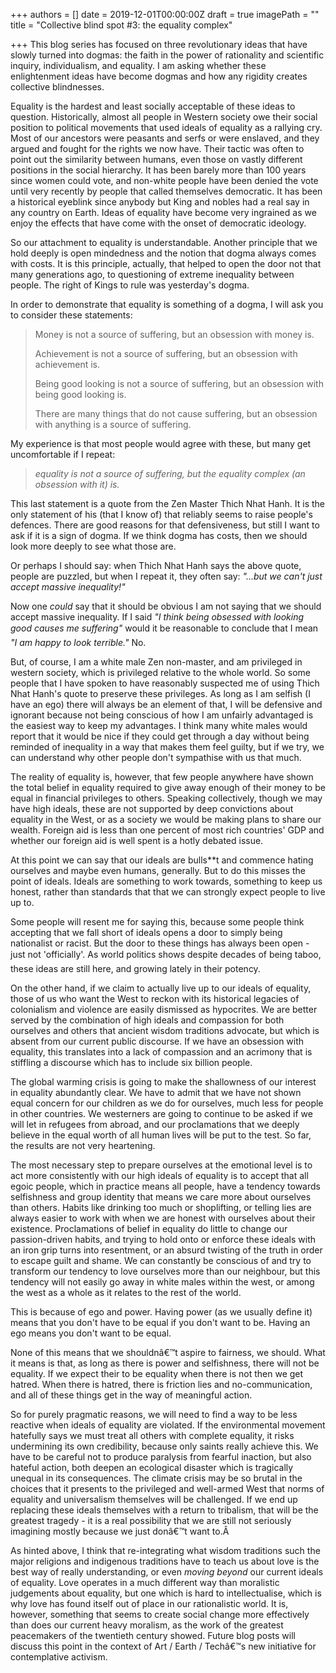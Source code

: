 +++
authors = []
date = 2019-12-01T00:00:00Z
draft = true
imagePath = ""
title = "Collective blind spot #3: the equality complex"

+++
This blog series has focused on three revolutionary ideas that have slowly turned into dogmas: the faith in the power of rationality and scientific inquiry, individualism, and equality. I am asking whether these enlightenment ideas have become dogmas and how any rigidity creates collective blindnesses.

Equality is the hardest and least socially acceptable of these ideas to question. Historically, almost all people in Western society owe their social position to political movements that used ideals of equality as a rallying cry. Most of our ancestors were peasants and serfs or were enslaved, and they argued and fought for the rights we now have. Their tactic was often to point out the similarity between humans, even those on vastly different positions in the social hierarchy. It has been barely more than 100 years since women could vote, and non-white people have been denied the vote until very recently by people that called themselves democratic. It has been a historical eyeblink since anybody but King and nobles had a real say in any country on Earth. Ideas of equality have become very ingrained as we enjoy the effects that have come with the onset of democratic ideology.

So our attachment to equality is understandable. Another principle that we hold deeply is open mindedness and the notion that dogma always comes with costs. It is this principle, actually, that helped to open the door not that many generations ago, to questioning of extreme inequality between people. The right of Kings to rule was yesterday's dogma.

In order to demonstrate that equality is something of a dogma, I will ask you to consider these statements:

> Money is not a source of suffering, but an obsession with money is.
>
> Achievement is not a source of suffering, but an obsession with achievement is.
>
> Being good looking is not a source of suffering, but an obsession with being good looking is.
>
> There are many things that do not cause suffering, but an obsession with anything is a source of suffering.

  
My experience is that most people would agree with these, but many get uncomfortable if I repeat:

> _equality is not a source of suffering, but the equality complex (an obsession with it) is._

  
This last statement is a quote from the Zen Master Thich Nhat Hanh. It is the only statement of his (that I know of) that reliably seems to raise people's defences. There are good reasons for that defensiveness, but still I want to ask if it is a sign of dogma. If we think dogma has costs, then we should look more deeply to see what those are.

Or perhaps I should say: when Thich Nhat Hanh says the above quote, people are puzzled, but when I repeat it, they often say: _"...but we can't just accept massive inequality!"_

Now one _could_ say that it should be obvious I am not saying that we should accept massive inequality. If I said _"I think being obsessed with looking good causes me suffering"_ would it be reasonable to conclude that I mean _"I am happy to look terrible."_ No.

But, of course, I am a white male Zen non-master, and am privileged in western society, which is privileged relative to the whole world. So some people that I have spoken to have reasonably suspected me of using Thich Nhat Hanh's quote to preserve these privileges. As long as I am selfish (I have an ego) there will always be an element of that, I will be defensive and ignorant because not being conscious of how I am unfairly advantaged is the easiest way to keep my advantages. I think many white males would report that it would be nice if they could get through a day without being reminded of inequality in a way that makes them feel guilty, but if we try, we can understand why other people don't sympathise with us that much.

The reality of equality is, however, that few people anywhere have shown the total belief in equality required to give away enough of their money to be equal in financial privileges to others. Speaking collectively, though we may have high ideals, these are not supported by deep convictions about equality in the West, or as a society we would be making plans to share our wealth. Foreign aid is less than one percent of most rich countries' GDP and whether our foreign aid is well spent is a hotly debated issue.

At this point we can say that our ideals are bulls**t and commence hating ourselves and maybe even humans, generally. But to do this misses the point of ideals. Ideals are something to work towards, something to keep us honest, rather than standards that that we can strongly expect people to live up to.

Some people will resent me for saying this, because some people think accepting that we fall short of ideals opens a door to simply being nationalist or racist. But the door to these things has always been open - just not 'officially'. As world politics shows despite decades of being taboo, these ideas are still here, and growing lately in their potency.

On the other hand, if we claim to actually live up to our ideals of equality, those of us who want the West to reckon with its historical legacies of colonialism and violence are easily dismissed as hypocrites. We are better served by the combination of high ideals and compassion for both ourselves and others that ancient wisdom traditions advocate, but which is absent from our current public discourse. If we have an obsession with equality, this translates into a lack of compassion and an acrimony that is stiffling a discourse which has to include six billion people.

The global warming crisis is going to make the shallowness of our interest in equality abundantly clear. We have to admit that we have not shown equal concern for our children as we do for ourselves, much less for people in other countries. We westerners are going to continue to be asked if we will let in refugees from abroad, and our proclamations that we deeply believe in the equal worth of all human lives will be put to the test. So far, the results are not very heartening.

The most necessary step to prepare ourselves at the emotional level is to act more consistently with our high ideals of equality is to accept that all egoic people, which in practice means all people, have a tendency towards selfishness and group identity that means we care more about ourselves than others. Habits like drinking too much or shoplifting, or telling lies are always easier to work with when we are honest with ourselves about their existence. Proclamations of belief in equality do little to change our passion-driven habits, and trying to hold onto or enforce these ideals with an iron grip turns into resentment, or an absurd twisting of the truth in order to escape guilt and shame. We can constantly be conscious of and try to transform our tendency to love ourselves more than our neighbour, but this tendency will not easily go away in white males within the west, or among the west as a whole as it relates to the rest of the world.

This is because of ego and power. Having power (as we usually define it) means that you don't have to be equal if you don't want to be. Having an ego means you don't want to be equal.

None of this means that we shouldnâ€™t aspire to fairness, we should. What it means is that, as long as there is power and selfishness, there will not be equality. If we expect their to be equality when there is not then we get hatred. When there is hatred, there is friction lies and no-communication, and all of these things get in the way of meaningful action.

So for purely pragmatic reasons, we will need to find a way to be less reactive when ideals of equality are violated. If the environmental movement hatefully says we must treat all others with complete equality, it risks undermining its own credibility, because only saints really achieve this. We have to be careful not to produce paralysis from fearful inaction, but also hateful action, both deepen an ecological disaster which is tragically unequal in its consequences. The climate crisis may be so brutal in the choices that it presents to the privileged and well-armed West that norms of equality and universalism themselves will be challenged. If we end up replacing these ideals themselves with a return to tribalism, that will be the greatest tragedy - it is a real possibility that we are still not seriously imagining mostly because we just donâ€™t want to.Â

As hinted above, I think that re-integrating what wisdom traditions such the major religions and indigenous traditions have to teach us about love is the best way of really understanding, or even _moving beyond_ our current ideals of equality. Love operates in a much different way than moralistic judgements about equality, but one which is hard to intellectualise, which is why love has found itself out of place in our rationalistic world. It is, however, something that seems to create social change more effectively than does our current heavy moralism, as the work of the greatest peacemakers of the twentieth century showed. Future blog posts will discuss this point in the context of Art / Earth / Techâ€™s new initiative for contemplative activism.